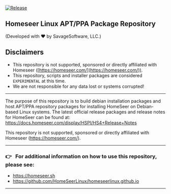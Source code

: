 [![Release](https://img.shields.io/docker/v/homeseer/homeseer?color=darkgreen&label=Latest%20Available%20Release)](https://github.com/HomeSeerLinux/homeseerlinux.github.io)

## Homeseer Linux APT/PPA Package Repository

(Developed with ♥ by SavageSoftware, LLC.)


## Disclaimers

 -  This repository is not supported, sponsored or directly affiliated with Homeseer ([https://homeseer.com/](https://homeseer.com/)).
 -  This repository, scripts and installer packages are considered `EXPERIMENTAL` at this time.  
 -  We are not responsible for any data lost or systems corrupted! 

---

  The purpose of this repository is to build debian installation packages and host APT/PPA repository packages for installing HomeSeer on Debian-based Linux systems.
  The latest official release packages and release notes for HomeSeer can be found at: https://docs.homeseer.com/display/HSPI/HS4+Release+Notes
  
  This repository is not supported, sponsored or directly affiliated with Homeseer (https://homeseer.com/).
   
---

### :point_right:  &nbsp; For additional information on how to use this repository, please see:  
 - https://homeseer.sh
 - https://github.com/HomeSeerLinux/homeseerlinux.github.io

---
